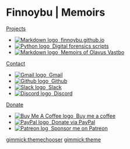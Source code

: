 # Finnoybu | Memoirs

[Projects]()

* [![Markdown logo](../images/markdown-button.png "Markdown") &nbsp;finnoybu.github.io](https://github.com/finnoybu/finnoybu.github.io)
* [![Python logo](../images/python-button.png "Python") &nbsp;Digital forensics scripts](https://github.com/finnoybu/dfir)
* [![Markdown logo](../images/markdown-button.png "Markdown") &nbsp;Memoirs of Olavus Vastbo](https://github.com/finnoybu/memoirs)


[Contact]()

* [![Gmail logo](../images/gmail-button.png "finnoybu@gmail.com") &nbsp;Gmail](mailto:finnoybu@gmail.com)
* [![Github logo](../images/github-button.png "Github") &nbsp;Github](https://github.com/finnoybu)
* [![Slack logo](../images/slack-button.png "slack.finnoybu.com") &nbsp;Slack](https://slack.finnoybu.com)
* [![Discord logo](../images/discord-button.png "discord.finnoybu.com") &nbsp;Discord](https://discord.finnoybu.com)

[Donate]()

* [![Buy Me A Coffee logo](./images/bmc-button.png "$") &nbsp;Buy me a coffee](https://www.buymeacoffee.com/finnoybu)
* [![PayPal logo](../images/paypal-button.png "$$") &nbsp;Donate via PayPal](https://www.paypal.com/paypalme/finnoybu)
* [![Patreon log](../images/patreon-button.png "$$$") &nbsp;Sponsor me on Patreon](https://www.patreon.com/finnoybu)

[gimmick:themechooser](ThemeChooser)
[gimmick:theme](Cosmo)

